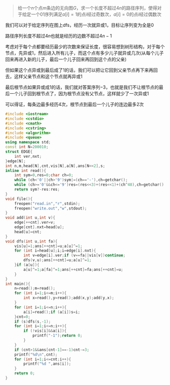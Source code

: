 > 给一个$n$个点$m$条边的无向图$G$，求一个长度不超过$4n$的路径序列，使得对于给定一个$01$序列满足$a[i]=1$的点$i$经过奇数次，$a[i]=0$的点$i$经过偶数次

我们可以对于给定序列在图上dfs，经历一次就异或$1$，目标让序列变为全是$0$

路径序列长度不超过$4n$也就是经历的边数不超过$4n-1$

考虑对于每个点都要经历最少的次数来保证长度，很容易想到树形结构，对于每个节点，先异或$1$，然后进入所有儿子，而这个点有多少儿子就异或几次(从每个儿子回来再进入新的儿子，最后一个儿子回来再回到这个点的父亲)

但如果这个点异或到最后成了$1$的话，我们可以把让它回到父亲节点再下来再回去，这样父亲节点和这个节点就再异或$1$

最后根节点如果异或成$1$的话，我们就对答案序列$-3$，也就是我们不让根节点的最后一个儿子回到根节点了，因为根节点没有父节点，这样就少了一次异或$1$

可以得证，每条边最多经历$4$次，根节点到最后一个儿子的连边最多$2$次

```cpp
#include <iostream>
#include <cstdio>
#include <cmath>
#include <cstring>
#include <algorithm>
#include <queue>
using namespace std;
const int N=200010;
struct EDGE{
    int ver,nxt;
}edge[N];
int n,m,head[N],cnt,vis[N],a[N],ans[N<<2],s;
inline int read(){
    int sym=0,res=0;char ch=0;
    while (ch<'0'||ch>'9')sym|=(ch=='-'),ch=getchar();
    while (ch>='0'&&ch<='9')res=(res<<3)+(res<<1)+(ch^48),ch=getchar();
    return sym?-res:res;
}
void file(){
    freopen("read.in","r",stdin);
    freopen("write.out","w",stdout);
}
void add(int u,int v){
    edge[++cnt].ver=v;
    edge[cnt].nxt=head[u];
    head[u]=cnt;
}
void dfs(int u,int fa){
    vis[u]=1;ans[++cnt]=u;a[u]^=1;
    for (int i=head[u];i;i=edge[i].nxt){
        int v=edge[i].ver;if (v==fa||vis[v])continue;
        dfs(v,u);ans[++cnt]=u;a[u]^=1;
    }if (a[u]){
        a[u]^=1;a[fa]^=1;ans[++cnt]=fa;ans[++cnt]=u;
    }
}
int main(){
    n=read();m=read();
    for (int i=1;i<=m;i++){
        int x=read(),y=read();add(x,y);add(y,x);
    }
    for (int i=1;i<=n;i++){
        a[i]=read();if (a[i])s=i;
    }cnt=0;
    if (s)dfs(s,-1);
    for (int i=1;i<=n;i++){
        if (!vis[i]&&a[i]){
            printf("-1");return 0;
        }
    }
    if (cnt>1&&ans[cnt-1]==-1)cnt-=3;
    printf("%d\n",cnt);
    for (int i=1;i<=cnt;i++){
        printf("%d ",ans[i]);
    }
    return 0;
}
```